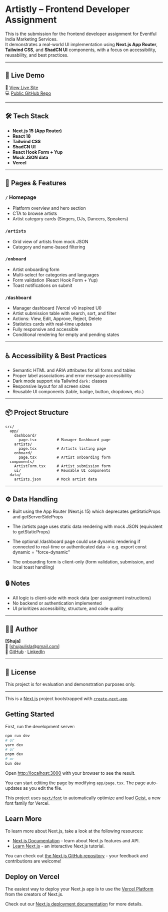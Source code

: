 # Artistly – Frontend Developer Assignment

This is the submission for the frontend developer assignment for Eventful India Marketing Services.  
It demonstrates a real-world UI implementation using **Next.js App Router**, **Tailwind CSS**, and **ShadCN UI** components, with a focus on accessibility, reusability, and best practices.

---

## 🚀 Live Demo

🔗 [View Live Site](https://artistly.vercel.app)  
💻 [Public GitHub Repo](https://github.com/Shujaulislam/artistly)


---

## 🛠️ Tech Stack

- **Next.js 15 (App Router)**
- **React 18**
- **Tailwind CSS**
- **ShadCN UI**
- **React Hook Form + Yup**
- **Mock JSON data**
- **Vercel** 

---

## 📁 Pages & Features

### `/` Homepage
- Platform overview and hero section
- CTA to browse artists
- Artist category cards (Singers, DJs, Dancers, Speakers)

### `/artists`
- Grid view of artists from mock JSON
- Category and name-based filtering

### `/onboard`
- Artist onboarding form
- Multi-select for categories and languages
- Form validation (React Hook Form + Yup)
- Toast notifications on submit

### `/dashboard`
- Manager dashboard (Vercel v0 inspired UI)
- Artist submission table with search, sort, and filter
- Actions: View, Edit, Approve, Reject, Delete
- Statistics cards with real-time updates
- Fully responsive and accessible
- Conditional rendering for empty and pending states

---

## ♿ Accessibility & Best Practices

- Semantic HTML and ARIA attributes for all forms and tables
- Proper label associations and error message accessibility
- Dark mode support via Tailwind `dark:` classes
- Responsive layout for all screen sizes
- Reusable UI components (table, badge, button, dropdown, etc.)

---

## 📦 Project Structure

```
src/
  app/
    dashboard/
      page.tsx         # Manager Dashboard page
    artists/
      page.tsx         # Artists listing page
    onboard/
      page.tsx         # Artist onboarding form
  components/
    ArtistForm.tsx     # Artist submission form
    ui/                # Reusable UI components
  data/
    artists.json       # Mock artist data
```

---

## ⚙️ Data Handling

- Built using the App Router (Next.js 15) which deprecates getStaticProps and getServerSideProps

- The /artists page uses static data rendering with mock JSON (equivalent to getStaticProps)

- The optional /dashboard page could use dynamic rendering if connected to real-time or authenticated data
→ e.g. export const dynamic = "force-dynamic"

- The onboarding form is client-only (form validation, submission, and local toast handling)

## 🔒 Notes

- All logic is client-side with mock data (per assignment instructions)
- No backend or authentication implemented
- UI prioritizes accessibility, structure, and code quality

---

## 👨‍💻 Author

**[Shuja]**  
📧 [shujaulisla@gmail.com]  
🔗 [GitHub](https://github.com/Shujaulislam) · [LinkedIn](https://linkedin.com/in/shuja-ul-islam)

---

## 📄 License

This project is for evaluation and demonstration purposes only.

---

This is a [Next.js](https://nextjs.org) project bootstrapped with [`create-next-app`](https://nextjs.org/docs/app/api-reference/cli/create-next-app).

## Getting Started

First, run the development server:

```bash
npm run dev
# or
yarn dev
# or
pnpm dev
# or
bun dev
```

Open [http://localhost:3000](http://localhost:3000) with your browser to see the result.

You can start editing the page by modifying `app/page.tsx`. The page auto-updates as you edit the file.

This project uses [`next/font`](https://nextjs.org/docs/app/building-your-application/optimizing/fonts) to automatically optimize and load [Geist](https://vercel.com/font), a new font family for Vercel.

## Learn More

To learn more about Next.js, take a look at the following resources:

- [Next.js Documentation](https://nextjs.org/docs) - learn about Next.js features and API.
- [Learn Next.js](https://nextjs.org/learn) - an interactive Next.js tutorial.

You can check out [the Next.js GitHub repository](https://github.com/vercel/next.js) - your feedback and contributions are welcome!

## Deploy on Vercel

The easiest way to deploy your Next.js app is to use the [Vercel Platform](https://vercel.com/new?utm_medium=default-template&filter=next.js&utm_source=create-next-app&utm_campaign=create-next-app-readme) from the creators of Next.js.

Check out our [Next.js deployment documentation](https://nextjs.org/docs/app/building-your-application/deploying) for more details.

